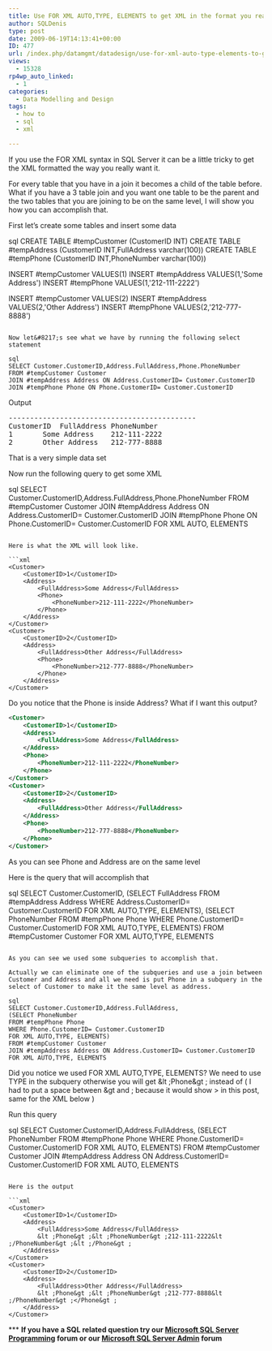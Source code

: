 ```yaml
---
title: Use FOR XML AUTO,TYPE, ELEMENTS to get XML in the format you really want with SQL Server FOR XML Syntax
author: SQLDenis
type: post
date: 2009-06-19T14:13:41+00:00
ID: 477
url: /index.php/datamgmt/datadesign/use-for-xml-auto-type-elements-to-get-xm/
views:
  - 15328
rp4wp_auto_linked:
  - 1
categories:
  - Data Modelling and Design
tags:
  - how to
  - sql
  - xml

---
```

If you use the FOR XML syntax in SQL Server it can be a little tricky to get the XML formatted the way you really want it.
  
For every table that you have in a join it becomes a child of the table before. What if you have a 3 table join and you want one table to be the parent and the two tables that you are joining to be on the same level, I will show you how you can accomplish that.
  
First let&#8217;s create some tables and insert some data

sql
CREATE TABLE #tempCustomer (CustomerID INT)
CREATE TABLE #tempAddress (CustomerID INT,FullAddress varchar(100))
CREATE TABLE #tempPhone (CustomerID INT,PhoneNumber varchar(100))

INSERT #tempCustomer VALUES(1)
INSERT #tempAddress VALUES(1,'Some Address')
INSERT #tempPhone VALUES(1,'212-111-2222')

INSERT #tempCustomer VALUES(2)
INSERT #tempAddress VALUES(2,'Other Address')
INSERT #tempPhone VALUES(2,'212-777-8888')
```

Now let&#8217;s see what we have by running the following select statement

sql
SELECT Customer.CustomerID,Address.FullAddress,Phone.PhoneNumber
FROM #tempCustomer Customer
JOIN #tempAddress Address ON Address.CustomerID= Customer.CustomerID
JOIN #tempPhone Phone ON Phone.CustomerID= Customer.CustomerID
```

Output

<pre>--------------------------------------------
CustomerID	FullAddress	PhoneNumber
1		Some Address	212-111-2222
2		Other Address	212-777-8888</pre>

That is a very simple data set

Now run the following query to get some XML

sql
SELECT Customer.CustomerID,Address.FullAddress,Phone.PhoneNumber
FROM #tempCustomer Customer
JOIN #tempAddress Address ON Address.CustomerID= Customer.CustomerID
JOIN #tempPhone Phone ON Phone.CustomerID= Customer.CustomerID
FOR XML AUTO, ELEMENTS
```

Here is what the XML will look like.

```xml
<Customer>
	<CustomerID>1</CustomerID>
	<Address>
		<FullAddress>Some Address</FullAddress>
		<Phone>
			<PhoneNumber>212-111-2222</PhoneNumber>
		</Phone>
	</Address>
</Customer>
<Customer>
	<CustomerID>2</CustomerID>
	<Address>
		<FullAddress>Other Address</FullAddress>
		<Phone>
			<PhoneNumber>212-777-8888</PhoneNumber>
		</Phone>
	</Address>
</Customer>
```

Do you notice that the Phone is inside Address? What if I want this output?

```xml
<Customer>
	<CustomerID>1</CustomerID>
	<Address>
		<FullAddress>Some Address</FullAddress>
	</Address>
	<Phone>
		<PhoneNumber>212-111-2222</PhoneNumber>
	</Phone>
</Customer>
<Customer>
	<CustomerID>2</CustomerID>
	<Address>
		<FullAddress>Other Address</FullAddress>
	</Address>
	<Phone>
		<PhoneNumber>212-777-8888</PhoneNumber>
	</Phone>
</Customer>
```

As you can see Phone and Address are on the same level

Here is the query that will accomplish that

sql
SELECT Customer.CustomerID,
(SELECT FullAddress
FROM #tempAddress Address
WHERE Address.CustomerID= Customer.CustomerID
FOR XML AUTO,TYPE, ELEMENTS),
(SELECT PhoneNumber
FROM #tempPhone Phone
WHERE Phone.CustomerID= Customer.CustomerID
FOR XML AUTO,TYPE, ELEMENTS)
FROM #tempCustomer Customer
FOR XML AUTO,TYPE, ELEMENTS
```

As you can see we used some subqueries to accomplish that.
  
Actually we can eliminate one of the subqueries and use a join between Customer and Address and all we need is put Phone in a subquery in the select of Customer to make it the same level as address.

sql
SELECT Customer.CustomerID,Address.FullAddress,
(SELECT PhoneNumber
FROM #tempPhone Phone
WHERE Phone.CustomerID= Customer.CustomerID
FOR XML AUTO,TYPE, ELEMENTS)
FROM #tempCustomer Customer
JOIN #tempAddress Address ON Address.CustomerID= Customer.CustomerID
FOR XML AUTO,TYPE, ELEMENTS
```

Did you notice we used FOR XML AUTO,TYPE, ELEMENTS? We need to use TYPE in the subquery otherwise you will get &lt ;Phone&gt ; instead of <Phone> ( I had to put a space between &gt and ; because it would show > in this post, same for the XML below )

Run this query

sql
SELECT Customer.CustomerID,Address.FullAddress,
(SELECT PhoneNumber
FROM #tempPhone Phone
WHERE Phone.CustomerID= Customer.CustomerID
FOR XML AUTO, ELEMENTS)
FROM #tempCustomer Customer
JOIN #tempAddress Address ON Address.CustomerID= Customer.CustomerID
FOR XML AUTO, ELEMENTS
```

Here is the output

```xml
<Customer>
	<CustomerID>1</CustomerID>
	<Address>
		<FullAddress>Some Address</FullAddress>
		&lt ;Phone&gt ;&lt ;PhoneNumber&gt ;212-111-2222&lt ;/PhoneNumber&gt ;&lt ;/Phone&gt ;
	</Address>
</Customer>
<Customer>
	<CustomerID>2</CustomerID>
	<Address>
		<FullAddress>Other Address</FullAddress>
		&lt ;Phone&gt ;&lt ;PhoneNumber&gt ;212-777-8888&lt ;/PhoneNumber&gt ;</Phone&gt ;
	</Address>
</Customer>
```



\*** **If you have a SQL related question try our [Microsoft SQL Server Programming][1] forum or our [Microsoft SQL Server Admin][2] forum**<ins></ins>

 [1]: http://forum.ltd.local/viewforum.php?f=17
 [2]: http://forum.ltd.local/viewforum.php?f=22